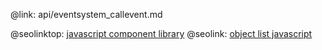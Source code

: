@link: api/eventsystem_callevent.md

@seolinktop: [javascript component library](https://webix.com)
@seolink: [object list javascript](https://webix.com/widget/list/)